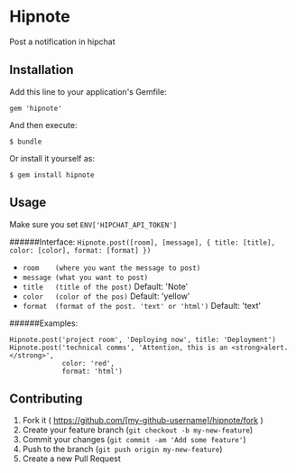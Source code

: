 # Hipnote
Post a notification in hipchat

## Installation
Add this line to your application's Gemfile:

    gem 'hipnote'

And then execute:

    $ bundle

Or install it yourself as:

    $ gem install hipnote

## Usage
Make sure you set `ENV['HIPCHAT_API_TOKEN']` 

######Interface: 
`Hipnote.post([room], [message], { title: [title], color: [color], format: [format] })`  
- `room    (where you want the message to post)`
- `message (what you want to post)`
- `title   (title of the post)` Default: 'Note'
- `color   (color of the pos)` Default: 'yellow'
- `format  (format of the post. 'text' or 'html')` Default: 'text'

######Examples:

    Hipnote.post('project room', 'Deploying now', title: 'Deployment')
    Hipnote.post('technical comms', 'Attention, this is an <strong>alert.</strong>',
                 color: 'red',
                 format: 'html')

## Contributing
1. Fork it ( https://github.com/[my-github-username]/hipnote/fork )
2. Create your feature branch (`git checkout -b my-new-feature`)
3. Commit your changes (`git commit -am 'Add some feature'`)
4. Push to the branch (`git push origin my-new-feature`)
5. Create a new Pull Request
